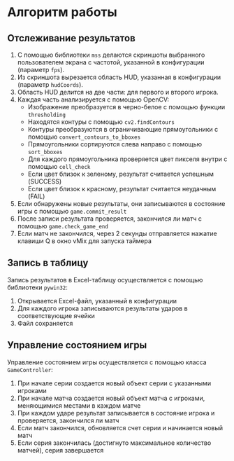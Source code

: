 # Алгоритм работы

## Отслеживание результатов

1. С помощью библиотеки `mss` делаются скриншоты выбранного пользователем экрана с частотой, указанной в конфигурации (параметр `fps`).
2. Из скриншота вырезается область HUD, указанная в конфигурации (параметр `hudCoords`).
3. Область HUD делится на две части: для первого и второго игрока.
4. Каждая часть анализируется с помощью OpenCV:
   - Изображение преобразуется в черно-белое с помощью функции `thresholding`
   - Находятся контуры с помощью `cv2.findContours`
   - Контуры преобразуются в ограничивающие прямоугольники с помощью `convert_contours_to_bboxes`
   - Прямоугольники сортируются слева направо с помощью `sort_bboxes`
   - Для каждого прямоугольника проверяется цвет пикселя внутри с помощью `cell_check`
   - Если цвет близок к зеленому, результат считается успешным (SUCCESS)
   - Если цвет близок к красному, результат считается неудачным (FAIL)
5. Если обнаружены новые результаты, они записываются в состояние игры с помощью `game.commit_result`
6. После записи результата проверяется, закончился ли матч с помощью `game.check_game_end`
7. Если матч не закончился, через 2 секунды отправляется нажатие клавиши Q в окно vMix для запуска таймера

## Запись в таблицу

Запись результатов в Excel-таблицу осуществляется с помощью библиотеки `pywin32`:

1. Открывается Excel-файл, указанный в конфигурации
2. Для каждого игрока записываются результаты ударов в соответствующие ячейки
3. Файл сохраняется

## Управление состоянием игры

Управление состоянием игры осуществляется с помощью класса `GameController`:

1. При начале серии создается новый объект серии с указанными игроками
2. При начале матча создается новый объект матча с игроками, меняющимися местами в каждом матче
3. При каждом ударе результат записывается в состояние игрока и проверяется, закончился ли матч
4. Если матч закончился, обновляется счет серии и начинается новый матч
5. Если серия закончилась (достигнуто максимальное количество матчей), серия завершается
